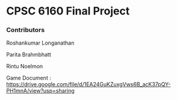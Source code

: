 # CPSC 6160 Final Project

### Contributors
Roshankumar Longanathan

Parita Brahmbhatt

Rintu Noelmon

Game Document : https://drive.google.com/file/d/1EA24GuKZuxgVws6B_acK37pQY-PH1mnA/view?usp=sharing
